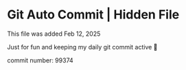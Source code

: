# Git Auto Commit | Hidden File

This file was added Feb 12, 2025

Just for fun and keeping my daily git commit active 🤪

commit number: 99374
